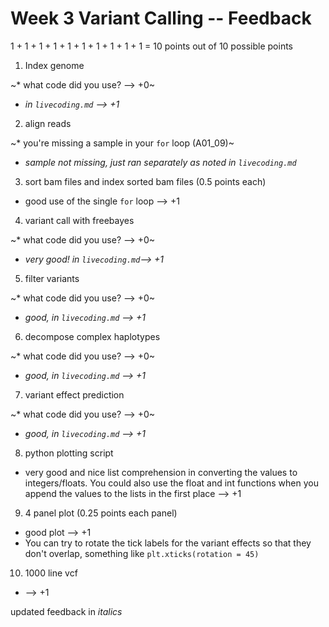 # Week 3 Variant Calling -- Feedback

1 + 1 + 1 + 1 + 1 + 1 + 1 + 1 + 1 + 1 = 10 points out of 10 possible points

1. Index genome

  ~* what code did you use? --> +0~
  * *in `livecoding.md` --> +1*

2. align reads

  ~* you're missing a sample in your `for` loop (A01_09)~
  * *sample not missing, just ran separately as noted in `livecoding.md`*


3. sort bam files and index sorted bam files (0.5 points each)

  * good use of the single `for` loop --> +1

4. variant call with freebayes

  ~* what code did you use? --> +0~
  * *very good! in `livecoding.md`--> +1*

5. filter variants

  ~* what code did you use? --> +0~
  * *good, in `livecoding.md` --> +1*

6. decompose complex haplotypes

  ~* what code did you use? --> +0~
  * *good, in `livecoding.md` --> +1*

7. variant effect prediction

  ~* what code did you use? --> +0~
  * *good, in `livecoding.md` --> +1*

8. python plotting script

  * very good and nice list comprehension in converting the values to integers/floats. You could also use the float and int functions when you append the values to the lists in the first place --> +1

9. 4 panel plot (0.25 points each panel)

  * good plot --> +1
  * You can try to rotate the tick labels for the variant effects so that they don't overlap, something like `plt.xticks(rotation = 45)`

10. 1000 line vcf

  * --> +1

updated feedback in *italics*
